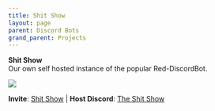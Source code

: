 ```yaml
---
title: Shit Show
layout: page
parent: Discord Bots
grand_parent: Projects
---
```


**Shit Show**<br />
Our own self hosted instance of the popular Red-DiscordBot.

![][Image]

 **Invite**: [Shit Show][Invite] | **Host Discord**: [The Shit Show][Discord] 


[Image]: https://cdn.discordapp.com/avatars/1181304647508574248/a82ecba5d54832e30ddaa2e999d0afef.png?size=1024
[Invite]: https://discord.com/oauth2/authorize?client_id=1181304647508574248&scope=bot+applications.commands&permissions=8
[Discord]: https://dsc.gg/the-back-room

